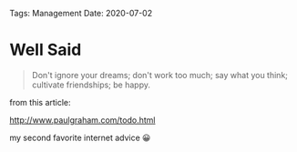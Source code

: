 Tags: Management
Date: 2020-07-02

# Well Said

> Don't ignore your dreams; don't work too much; say what you think; cultivate friendships; be happy.

from this article:

http://www.paulgraham.com/todo.html

my second favorite internet advice 😀

